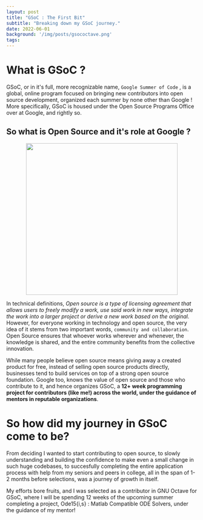 ```yaml
---
layout: post
title: "GSoC : The First Bit"
subtitle: "Breaking down my GSoC journey."
date: 2022-06-01
background: '/img/posts/gsococtave.png'
tags: 
---
```


# What is GSoC ?

GSoC, or in it's full, more recognizable name, `Google Summer of Code` , is a global, online program focused on bringing new contributors into open source development, organized each summer by none other than Google ! More specifically, GSoC is housed under the Open Source Programs Office over at Google, and rightly so.

## So what is Open Source and it's role at Google ?
<p align="center"><img src="https://opensource.google/images/os-anim-main.gif" width="400" height="400" /></p>

In technical definitions, _Open source is a type of licensing agreement that allows users to freely modify a work, use said work in new ways, integrate the work into a larger project or derive a new work based on the original._
However, for everyone working in technology and open source, the very idea of it stems from two important words, `community and collaboration`. Open Source ensures that whoever works wherever and whenever, the knowledge is shared, and the entire community benefits from the collective innovation.

While many people believe open source means giving away a created product for free, instead of selling open source products directly, businesses tend to build services on top of a strong open source foundation. Google too, knows the value of open source and those who contribute to it, and hence organizes GSoC, a **12+ week programming project for contributors (like me!) across the world, under the guidance of mentors in reputable organizations**. 

# So how did my journey in GSoC come to be?
From deciding I wanted to start contributing to open source, to slowly understanding and building the confidence to make even a small change in such huge codebases, to succesfully completing the entire application process with help from my seniors and peers in college, all in the span of 1-2 months before selections, was a journey of growth in itself.

My efforts bore fruits, and I was selected as a contributor in GNU Octave for GSoC, where I will be spending 12 weeks of the upcoming summer completing a project, Ode15{i,s} 
: Matlab Compatible ODE Solvers, under the guidance of my mentor!
 
